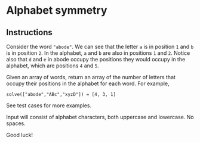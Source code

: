 # Alphabet symmetry
## Instructions
Consider the word `"abode"`. We can see that the letter `a` is in position `1` and `b` is in position `2`. In the alphabet, `a` and `b` are also in positions `1` and `2`. Notice also that `d` and `e` in abode occupy the positions they would occupy in the alphabet, which are positions `4` and `5`.

Given an array of words, return an array of the number of letters that occupy their positions in the alphabet for each word. For example,
```
solve(["abode","ABc","xyzD"]) = [4, 3, 1]
```
See test cases for more examples.

Input will consist of alphabet characters, both uppercase and lowercase. No spaces.

Good luck!
